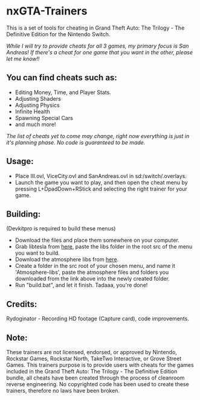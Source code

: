 # nxGTA-Trainers
This is a set of tools for cheating in Grand Theft Auto: The Trilogy - The Definitive Edition for the Nintendo Switch.

*While I will try to provide cheats for all 3 games, my primary focus is San Andreas! If there's a cheat for one game that you want
in the other, please let me know!!*
## You can find cheats such as: 
* Editing Money, Time, and Player Stats.
* Adjusting Shaders
* Adjusting Physics
* Infinite Health
* Spawning Special Cars
* and much more!

*The list of cheats yet to come may change, right now everything is just in it's planning phase. No code is guaranteed to be made.*

## Usage:
* Place III.ovl, ViceCity.ovl and SanAndreas.ovl in sd:/switch/.overlays.
* Launch the game you want to play, and then open the cheat menu by pressing L+DpadDown+RStick and selecting the right trainer for your game.

## Building:
(Devkitpro is required to build these menus)
* Download the files and place them somewhere on your computer.
* Grab libtesla from [here](https://github.com/WerWolv/Tesla-Template), paste the libs folder in the root src of the menu you want to build.
* Download the atmosphere libs from [here](https://github.com/Atmosphere-NX/Atmosphere-libs).
* Create a folder in the src root of your chosen menu, and name it 'Atmosphere-libs', paste the atmosphere files and folders you downloaded from the link above
into the newly created folder.
* Run "build.bat", and let it finish. Tadaaa, you're done!

## Credits:
Rydoginator - Recording HD footage (Capture card), code improvements.

## Note:
These trainers are not licensed, endorsed, or approved by Nintendo, Rockstar Games, Rockstar North, TakeTwo Interactive, or Grove Street Games. 
This trainers purpose is to provide users with cheats for the games included in the Grand Theft Auto: The Trilogy - The Definitive Edition bundle, all cheats have been
created through the process of cleanroom reverse engineering. No copyrighted code has been used to create these trainers, therefore no laws have been broken.
